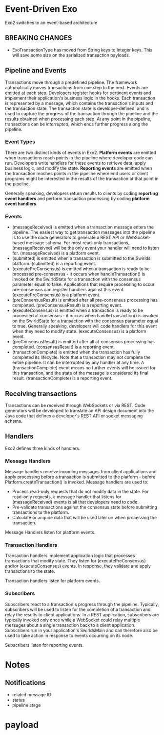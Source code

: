 Event-Driven Exo
================

Exo2 switches to an event-based architecture

## BREAKING CHANGES
* ExoTransactionType has moved from String keys to Integer keys.  This will save some size on the serialized transaction payloads.

## Pipeline and Events
Transactions move through a predefined pipeline.  The framework automatically moves transactions from one step to the next.  Events are emitted at each step.  Developers register hooks for pertinent events and implement their application's business logic in the hooks.  Each transaction is represented by a message, which contains the transaction's inputs and the transaction state.  The transaction state is developer-defined, and is used to capture the progress of the transaction through the pipeline and the results obtained when processing each step.  At any point in the pipeline, transactions can be *interrupted*, which ends further progress along the pipeline.

### Event Types
There are two distinct kinds of events in Exo2.  **Platform events** are emitted when transactions reach points in the pipeline where developer code can run.  Developers write handlers for these events to retrieve data, apply business logic, and modify the state.  **Reporting events** are emitted when the transaction reaches points in the pipeline where end users or client programs might be interested in the results of the transaction at that point in the pipeline. 

Generally speaking, developers return results to clients by coding **reporting event handlers** and perform transaction processing by coding **platform event handlers**.

### Events
* (messageReceived) is emitted when a transaction message enters the pipeline.  The easiest way to get transaction messages into the pipeline is to use the code generators to generate a REST API or WebSocket-based message schema.  For most read-only transactions, (messageReceived) will be the only event your handler will need to listen for.  (messageReceived) is a platform event.
* (submitted) is emitted when a transaction is submitted to the Swirlds platform.  (submitted) is a reporting event.
* (executePreConsensus) is emitted when a transaction is ready to be processed pre-consensus - it occurs when handleTransaction() is invoked on the SwirldState for a transaction with the consensus parameter equal to false.  Applications that require processing to occur pre-consensus can register handlers against this event.  (executePreConsensus) is a platform event.
* (preConsensusResult) is emitted after all pre-consensus processing has completed.  (preConsensusResult) is a reporting event.
* (executeConsensus) is emitted when a transaction is ready to be processed at consensus - it occurs when handleTransaction() is invoked on the SwirldState for a transaction with the consensus parameter equal to true.  Generally speaking, developers will code handlers for this event when they need to modify state.  (executeConsensus) is a platform event.
* (preConsensusResult) is emitted after all at-consensus processing has completed.  (consensusResult) is a reporting event.
* (transactionComplete) is emitted when the transaction has fully completed its lifecycle.  Note that a transaction may not complete the entire pipeline.  It can be interrupted by any handler at any time.  A (transactionComplete) event means no further events will be issued for this transaction, and the state of the message is considered its final result.  (transactionComplete) is a reporting event.

## Receiving transactions
Transactions can be received through WebSockets or via REST.  Code generators will be developed to translate an API design document into the Java code that defines a developer's REST API or socket messaging schema.

## Handlers
Exo2 defines three kinds of handlers.

### Message Handlers
Message handlers receive incoming messages from client applications and apply processing before a transaction is submitted to the platform - before Platform.createTransaction() is invoked.  Message handlers are used to:
* Process read-only requests that do not modify data in the state.  For read-only requests, a message handler that listens for (messageReceived) events is all that developers need to code.
* Pre-validate transactions against the consensus state before submitting transactions to the platform.
* Calculate or acquire data that will be used later on when processing the transaction.

Message Handlers listen for platform events.

### Transaction Handlers
Transaction handlers implement application logic that processes transactions that modify state.  They listen for (executePreConsensus) and/or (executeConsensus) events.  In response, they validate and apply transactions to the state.

Transaction handlers listen for platform events.

### Subscribers
Subscribers react to a transaction's progress through the pipeline.  Typically, subscribers will be used to listen for the completion of a transaction and relay the results to client applications.  In a REST application, subscribers are typically invoked only once while a WebSocket could relay multiple messages about a single transaction back to a client application.  Subscribers run in your application's SwirldsMain and can therefore also be used to take action in response to events occurring on its node.

Subscribers listen for reporting events.


Notes
=====

## Notifications
* related message ID
* status
* pipeline stage
# payload